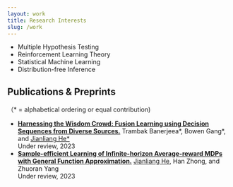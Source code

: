 ```yaml
---
layout: work
title: Research Interests
slug: /work
---
```

- Multiple Hypothesis Testing 
- Reinforcement Learning Theory
- Statistical Machine Learning
- Distribution-free Inference

## Publications & Preprints
（\* = alphabetical ordering or equal contribution)
- **<a href="assets/files/IRT_jianliang.pdf">Harnessing the Wisdom Crowd: Fusion Learning using Decision Sequences from Diverse Sources.</a>**
  Trambak Banerjeea\*, Bowen Gang\*, and <u>Jianliang He*</u><br>
  Under review, 2023
- **<a href="assets/files/aRLFA.pdf">Sample-efficient Learning of Infinite-horizon Average-reward MDPs with General Function Approximation.</a>** 
  <u>Jianliang He</u>,  Han Zhong, and Zhuoran Yang<br>
  Under review, 2023

